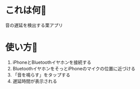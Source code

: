 # これは何🌰
音の遅延を検出する栗アプリ

# 使い方🌰
1. iPhoneとBluetoothイヤホンを接続する
2. BluetoothイヤホンをそっとiPhoneのマイクの位置に近づける
3. 「音を鳴らす」をタップする
4. 遅延時間が表示される
